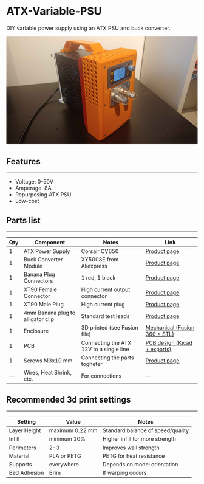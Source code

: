 # ATX-Variable-PSU
DIY variable power supply using an ATX PSU and buck converter.

![Project Image](docs/photos/finished.jpg)

## Features
---

* Voltage: 0-50V
* Amperage: 8A
* Repurposing ATX PSU
* Low-cost

## Parts list
---
| Qty | Component               | Notes                          | Link |
|-----|--------------------------|--------------------------------|------------------|
| 1   | ATX Power Supply                        | Corsair CV650                             | [Product page](https://www.corsair.com/us/en/p/psu/cp-9020211-na/cv-series-cv650-650-watt-80-plus-bronze-certified-psu-cp-9020211-na) |
| 1   | Buck Converter Module                   | XY5008E from Aliexpress                   | [Product page](https://www.aliexpress.com/item/1005005247897362.html) |
| 1   | Banana Plug Connectors                  | 1 red, 1 black                            | [Product page](https://www.aliexpress.com/item/1005006516519813.html) |
| 1   | XT90 Female Connector                   | High current output connector             | [Product page](https://www.aliexpress.com/item/1005007620266465.html) |
| 1   | XT90 Male Plug                          | High current plug                         | [Product page](https://www.aliexpress.com/item/1005008308472728.html) |
| 1   | 4mm Banana plug to alligator clip       | Standard test leads                       | [Product page](https://www.aliexpress.com/item/1005006537881871.html) |
| 1   | Enclosure                               | 3D printed (see Fusion file)              | [Mechanical (Fusion 360 + STL)](mechanical/)   |
| 1   | PCB                                     | Connecting the ATX 12V to a single line   | [PCB design (Kicad + exports)](hardware/kicad/)   |
| 1   | Screws M3x10 mm                         | Connecting the parts togheter             | [Product page](https://www.aliexpress.com/item/1005006537881871.html) |
| —   | Wires, Heat Shrink, etc.                | For connections                           | — |

## Recommended 3d print settings
---
| Setting        | Value                    | Notes                          |
|----------------|--------------------------|--------------------------------|
| Layer Height   | maximum 0.22 mm            | Standard balance of speed/quality |
| Infill         | minimum 10%                | Higher infill for more strength |
| Perimeters     | 2-3                        | Improves wall strength          |
| Material       | PLA or PETG                | PETG for heat resistance        |
| Supports       | everywhere                 | Depends on model orientation    |
| Bed Adhesion   | Brim                       | If warping occurs               |